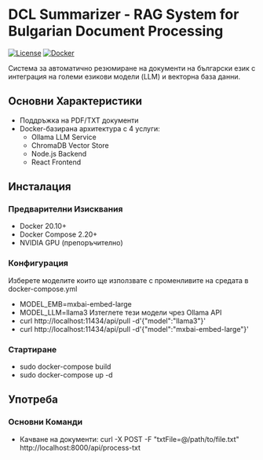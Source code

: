 # DCL Summarizer - RAG System for Bulgarian Document Processing

[![License](https://img.shields.io/badge/License-MIT-blue.svg)](LICENSE)
[![Docker](https://img.shields.io/badge/Docker-Containerized-blue)](https://www.docker.com)

Система за автоматично резюмиране на документи на български език с интеграция на големи езикови модели (LLM) и векторна база данни.

## Основни Характеристики
- Поддръжка на PDF/TXT документи
- Docker-базирана архитектура с 4 услуги:
  - Ollama LLM Service
  - ChromaDB Vector Store
  - Node.js Backend
  - React Frontend
    
## Инсталация

### Предварителни Изисквания
- Docker 20.10+
- Docker Compose 2.20+
- NVIDIA GPU (препоръчително)

### Конфигурация
Изберете моделите които ще използвате с променливите на средата в docker-compose.yml
- MODEL_EMB=mxbai-embed-large
- MODEL_LLM=llama3
Изтеглете тези модели чрез Ollama API
- curl http://localhost:11434/api/pull -d'{"model":"llama3"}'
- curl http://localhost:11434/api/pull -d'{"model":"mxbai-embed-large"}'

### Стартиране
- sudo docker-compose build
- sudo docker-compose up -d

## Употреба

### Основни Команди
- Качване на документи: curl -X POST -F "txtFile=@/path/to/file.txt" http://localhost:8000/api/process-txt
